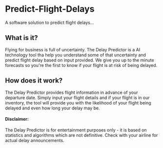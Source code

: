 # Predict-Flight-Delays
A software solution to predict flight delays...

## What is it?

Flying for business is full of uncertainty. The Delay Predictor is a  AI technology tool tha help you understand some of that uncertainty and predict flight delay based on input provided. We give you up to the minute forecasts so you're the first to know if your flight is at risk of being delayed.


## How does it work?

The Delay Predictor provides flight information  in advance of your departure date.
Simply input your flight details and if your flight is in our inventory, the tool will provide you with the likelihood of your flight being delayed and even how long your delay may be.


#### Disclaimer:
The Delay Predictor is for entertainment purposes only - it is based on statistics and algorithms which are not definitive. Check with your airline for actual delay announcements. 
